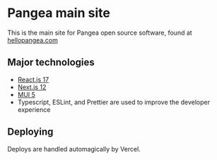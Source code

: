 # Pangea main site

This is the main site for Pangea open source software, found at [hellopangea.com](https://hellopangea.com/)

## Major technologies

- [React.js 17](https://reactjs.org/)
- [Next.js 12](https://nextjs.org/)
- [MUI 5](https://mui.com/)
- Typescript, ESLint, and Prettier are used to improve the developer experience

## Deploying

Deploys are handled automagically by Vercel.
